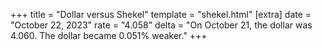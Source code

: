 +++
title = "Dollar versus Shekel"
template = "shekel.html"
[extra]
date = "October 22, 2023"
rate = "4.058"
delta = "On October 21, the dollar was 4.060. The dollar became 0.051% weaker."
+++
